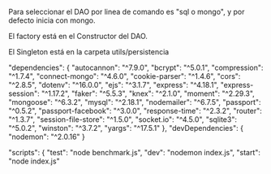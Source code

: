 Para seleccionar el DAO por linea de comando es "sql o mongo", y por defecto inicia con mongo.

El factory está en el Constructor del DAO.

El Singleton está en la carpeta utils/persistencia

"dependencies": {
    "autocannon": "^7.9.0",
    "bcrypt": "^5.0.1",
    "compression": "^1.7.4",
    "connect-mongo": "^4.6.0",
    "cookie-parser": "^1.4.6",
    "cors": "^2.8.5",
    "dotenv": "^16.0.0",
    "ejs": "^3.1.7",
    "express": "^4.18.1",
    "express-session": "^1.17.2",
    "faker": "^5.5.3",
    "knex": "^2.1.0",
    "moment": "^2.29.3",
    "mongoose": "^6.3.2",
    "mysql": "^2.18.1",
    "nodemailer": "^6.7.5",
    "passport": "^0.5.2",
    "passport-facebook": "^3.0.0",
    "response-time": "^2.3.2",
    "router": "^1.3.7",
    "session-file-store": "^1.5.0",
    "socket.io": "^4.5.0",
    "sqlite3": "^5.0.2",
    "winston": "^3.7.2",
    "yargs": "^17.5.1"
  },
  "devDependencies": {
    "nodemon": "^2.0.16"
  }

"scripts": {
    "test": "node benchmark.js",
    "dev": "nodemon index.js",
    "start": "node index.js"
